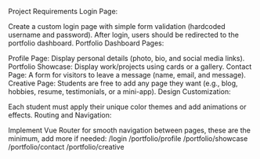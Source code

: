 Project Requirements
Login Page:

Create a custom login page with simple form validation (hardcoded username and password).
After login, users should be redirected to the portfolio dashboard.
Portfolio Dashboard Pages:

Profile Page: Display personal details (photo, bio, and social media links).
Portfolio Showcase: Display work/projects using cards or a gallery.
Contact Page: A form for visitors to leave a message (name, email, and message).
Creative Page: Students are free to add any page they want (e.g., blog, hobbies, resume, testimonials, or a mini-app).
Design Customization:

Each student must apply their unique color themes and add animations or effects.
Routing and Navigation:

Implement Vue Router for smooth navigation between pages, these are the minimum, add more if needed:
/login
/portfolio/profile
/portfolio/showcase
/portfolio/contact
/portfolio/creative
